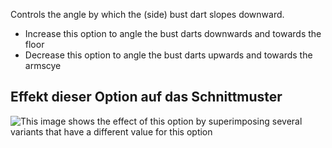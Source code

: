 Controls the angle by which the (side) bust dart slopes downward.

- Increase this option to angle the bust darts downwards and towards the floor
- Decrease this option to angle the bust darts upwards and towards the armscye

## Effekt dieser Option auf das Schnittmuster

![This image shows the effect of this option by superimposing several variants that have a different value for this option](simone_bustdartangle_sample.svg "Effect of this option on the pattern")

